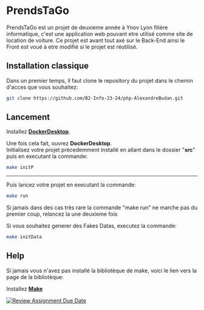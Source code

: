 
# PrendsTaGo

PrendsTaGo est un projet de deuxieme année à Ynov Lyon filière informatique, c'est une application web pouvant etre utilisé comme site de location de voiture. Ce projet est avant tout axé sur le Back-End ainsi le Front est voué à etre modifié si le projet est réutilisé.


## Installation classique

Dans un premier temps, il faut clone le repository du projet dans le chemin d'acces que vous souhaitez: 

```bash
git clone https://github.com/B2-Info-23-24/php-AlexandreBudan.git
```

## Lancement

Installez [__DockerDesktop__](https://www.docker.com/products/docker-desktop/).

Une fois cela fait, ouvrez __DockerDesktop__.  
Initialisez votre projet précedemment installé en allant dans le dossier "__src__" puis en executant la commande:

```bash
make initP
```

---

Puis lancez votre projet en executant la commande:

```bash
make run
```
Si jamais dans des cas très rare la commande "make run" ne marche pas du premier coup, relancez la une deuxieme fois

Si vous souhaitez generer des Fakes Datas, executez la commande:

```bash
make initData
```

## Help

Si jamais vous n'avez pas installé la bibliotèque de make, voici le lien vers la page de la bibliotèque:

Installez [__Make__](https://gnuwin32.sourceforge.net/packages/make.htm)

[![Review Assignment Due Date](https://classroom.github.com/assets/deadline-readme-button-24ddc0f5d75046c5622901739e7c5dd533143b0c8e959d652212380cedb1ea36.svg)](https://classroom.github.com/a/YbKxHPdJ)
